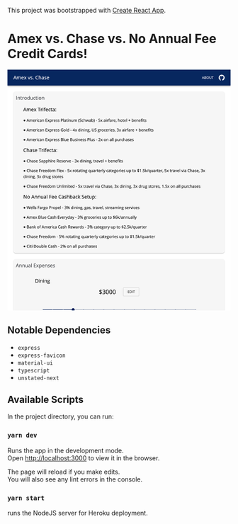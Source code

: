 This project was bootstrapped with [Create React App](https://github.com/facebook/create-react-app).

# Amex vs. Chase vs. No Annual Fee Credit Cards!

![Screenshot](/public/home.png?raw=true "App Screenshot")

## Notable Dependencies

- `express`
- `express-favicon`
- `material-ui`
- `typescript`
- `unstated-next`

## Available Scripts

In the project directory, you can run:

### `yarn dev`

Runs the app in the development mode.<br />
Open [http://localhost:3000](http://localhost:3000) to view it in the browser.

The page will reload if you make edits.<br />
You will also see any lint errors in the console.

### `yarn start`

runs the NodeJS server for Heroku deployment.
